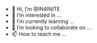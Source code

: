 - 👋 Hi, I’m @IN4INITE
- 👀 I’m interested in ...
- 🌱 I’m currently learning ...
- 💞️ I’m looking to collaborate on ...
- 📫 How to reach me ...

<!---
IN4INITE/IN4INITE is a ✨ special ✨ repository because its `README.md` (this file) appears on your GitHub profile.
You can click the Preview link to take a look at your changes.
--->
